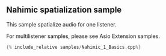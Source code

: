 
## Nahimic spatialization sample

This sample spatialize audio for one listener.

For multilistener samples, please see Asio Extension samples.

```cpp
{% include_relative samples/Nahimic_1_Basics.cpp%}
```

